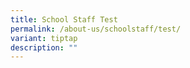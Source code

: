 ```yaml
---
title: School Staff Test
permalink: /about-us/schoolstaff/test/
variant: tiptap
description: ""
---
```

